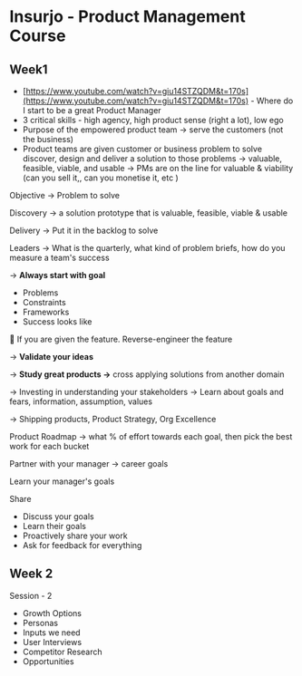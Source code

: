 # Insurjo - Product Management Course

## Week1

- [https://www.youtube.com/watch?v=giu14STZQDM&t=170s](https://www.youtube.com/watch?v=giu14STZQDM&t=170s) - Where do I start to be a great Product Manager
- 3 critical skills - high agency, high product sense (right a lot), low ego
- Purpose of the empowered product team → serve the customers (not the business)
- Product teams are given customer or business problem to solve discover, design and deliver a solution to those problems → valuable, feasible, viable, and usable → PMs are on the line for valuable & viability (can you sell it,, can you monetise it, etc )

Objective → Problem to solve

Discovery → a solution prototype that is valuable, feasible, viable & usable

Delivery → Put it in the backlog to solve

Leaders → What is the quarterly, what kind of problem briefs, how do you measure a team's success

→ **Always start with goal**

- Problems
- Constraints
- Frameworks
- Success looks like

<aside>
💁 If you are given the feature. Reverse-engineer the feature

</aside>

→ **Validate your ideas**

→ **Study great products →** cross applying solutions from another domain

→ Investing in understanding your stakeholders → Learn about goals and fears, information, assumption, values

→ Shipping products, Product Strategy, Org Excellence

Product Roadmap → what % of effort towards each goal, then pick the best work for each bucket

Partner with your manager → career goals

Learn your manager's goals

Share

- Discuss your goals
- Learn their goals
- Proactively share your work
- Ask for feedback for everything

## Week 2

Session - 2

- Growth Options
- Personas
- Inputs we need
- User Interviews
- Competitor Research
- Opportunities